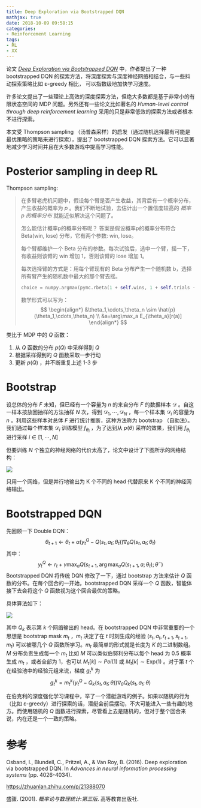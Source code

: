 ```yaml
---
title: Deep Exploration via Bootstrapped DQN
mathjax: true
date: 2018-10-09 09:58:15
categories:
- Reinforcement Learning
tags:
- RL
- XX
---
```


论文 [*Deep Exploration via Bootstrapped DQN*](http://papers.nips.cc/paper/6501-deep-exploration-via-bootstrapped-dqn.pdf) 中，作者提出了一种 bootstrapped DQN 的探索方法，将深度探索与深度神经网络相结合，与一些抖动探索策略比如 ε-greedy 相比， 可以指数级地加快学习速度。

<!--more-->

许多论文提出了一些理论上高效的深度探索方法，但绝大多数都是基于非常小的有限状态空间的 MDP 问题。另外还有一些论文比如著名的 *Human-level control through deep reinforcement learning* 采用的只是非常低效的探索方法或者根本不进行探索。

本文受 Thompson sampling （汤普森采样）的启发（通过随机选择最有可能是最优策略的策略来进行探索），提出了 bootstrapped DQN 探索方法。它可以显著地减少学习时间并且在大多数游戏中提高学习性能。

# Posterior sampling in deep RL

Thompson sampling:

> 在多臂老虎机问题中，假设每个臂是否产生收益，其背后有一个概率分布，产生收益的概率为 $p$ 。我们不断地试验，去估计出一个置信度较高的 *概率 $p$ 的概率分布* 就能近似解决这个问题了。
>
> 怎么能估计概率p的概率分布呢？ 答案是假设概率p的概率分布符合 Beta(win, lose) 分布，它有两个参数: win, lose。
>
> 每个臂都维护一个 Beta 分布的参数。每次试验后，选中一个臂，摇一下，有收益则该臂的 win 增加 1，否则该臂的 lose 增加 1。
>
> 每次选择臂的方式是：用每个臂现有的 Beta 分布产生一个随机数 b，选择所有臂产生的随机数中最大的那个臂去摇。
>
> ```python
> choice = numpy.argmax(pymc.rbeta(1 + self.wins, 1 + self.trials - self.wins))
> ```
>
> 数学形式可以写为：
> $$
> \begin{align*}
> &\theta_1,\cdots,\theta_n \sim \hat{p}(\theta_1,\cdots,\theta_n) \\
> &a=\arg\max_a E_{\theta_a}[r(a)]
> \end{align*}
> $$
>

类比于 MDP 中的 $Q$ 函数：

1. 从 $Q$ 函数的分布  $p(Q)$  中采样得到 $Q$
2. 根据采样得到的 $Q$ 函数采取一步行动
3. 更新 $p(Q)$ ，并不断重复上述 1-3 步

# Bootstrap

设总体的分布 $F$ 未知，但已经有一个容量为 $n$ 的来自分布 $F$ 的数据样本 $\mathcal{D}$ 。自这一样本按放回抽样的方法抽样 $N$ 次，得到 $\mathcal{D}_1,\cdots,\mathcal{D}_N$ ，每一个样本集 $\mathcal{D}_i$ 的容量为 $n$ 。利用这些样本对总体 $F$ 进行统计推断，这种方法称为 bootstrap （自助法）。我们通过每个样本集 $\mathcal{D}_i$ 训练模型 $f_{\theta_i}$ ，为了达到从 $p(\theta)$ 采样的效果，我们用 $f_{\theta_i}$ 进行采样 $i\in[1,\cdots,N]$

但要训练 $N$ 个独立的神经网络的代价太高了，论文中设计了下图所示的网络结构：

![](https://s1.ax1x.com/2018/10/09/iJby9g.png)

只用一个网络，但是并行地输出为 K 个不同的 head 代替原来 K 个不同的神经网络输出。

# Bootstrapped DQN

先回顾一下 Double DQN：
$$
\theta_{t+1}\leftarrow\theta_t+\alpha(y_t^Q-Q(s_t,a_t;\theta_t)) \nabla_\theta Q(s_t,a_t;\theta_t)
$$
其中：
$$
y_t^Q\leftarrow r_t+\gamma \max_a Q(s_{t+1},\arg\max_a Q(s_{t+1},a;\theta_t);\theta^-)
$$
Bootstrapped DQN 将传统 DQN 修改了一下，通过 bootstrap 方法来估计 $Q$ 函数的分布。在每个回合的一开始，bootstrapped DQN 采样一个 $Q$ 函数，智能体接下去会将这个 $Q$ 函数视为这个回合最优的策略。

具体算法如下：

![](https://s1.ax1x.com/2018/10/09/iJOJ9U.png)

其中 $Q_k$ 表示第 $k$ 个网络输出的 head。在 bootstrapped DQN 中非常重要的一个思想是 bootstrap mask $m_t$ ，$m_t$ 决定了在 $t$ 时刻生成的经验 $(s_t,a_t,r_{t+1},s_{t+1},m_t)$ 可以被哪几个 $Q$ 函数所学习。$m_t$ 最简单的形式就是长度为 $K$ 的二进制数组。$M$ 分布负责生成每一个 $m_t$ 比如 $M$ 可以类似伯努利分布以每个 head 为 0.5 概率生成 $m_t$ ，或者全部为 1，也可以 $M_t[k]\sim Poi(1)$ 或 $M_t[k]\sim \text{Exp}(1)$ 。对于第 $t$ 个在经验池中的经验元组来说，梯度 $g_t^k$ 为
$$
g_t^k=m_t^k(y_t^Q-Q_k(s_t,a_t;\theta))\nabla_\theta Q_k(s_t,a_t;\theta)
$$

在伯克利的深度强化学习课程中，举了一个潜艇游戏的例子。如果以随机的行为（比如 ε-greedy）进行探索的话，潜艇会前后摆动，不大可能进入一些有趣的地方。而使用随机的 $Q$ 函数进行探索，尽管看上去是随机的，但对于整个回合来说，内在还是一个一致的策略。

# 参考

Osband, I., Blundell, C., Pritzel, A., & Van Roy, B. (2016). Deep exploration via bootstrapped DQN. In *Advances in neural information processing systems* (pp. 4026-4034).

https://zhuanlan.zhihu.com/p/21388070

盛骤. (2001). *概率论与数理统计:第三版*. 高等教育出版社.